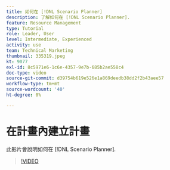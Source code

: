 ```yaml
---
title: 如何在 [!DNL Scenario Planner]
description: 了解如何在 [!DNL Scenario Planner].
feature: Resource Management
type: Tutorial
role: Leader, User
level: Intermediate, Experienced
activity: use
team: Technical Marketing
thumbnail: 335319.jpeg
kt: 9077
exl-id: 8c5971e6-1c6e-4357-9e7b-685b2ae558c4
doc-type: video
source-git-commit: d39754b619e526e1a869deedb38dd2f2b43aee57
workflow-type: tm+mt
source-wordcount: '40'
ht-degree: 0%

---
```


# 在計畫內建立計畫

此影片會說明如何在 [!DNL Scenario Planner].

>[!VIDEO](https://video.tv.adobe.com/v/335319/?quality=12)
